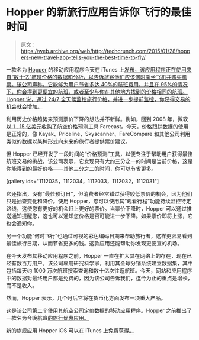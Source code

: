 # Hopper 的新旅行应用告诉你飞行的最佳时间 

> 原文：<https://web.archive.org/web/http://techcrunch.com/2015/01/28/hoppers-new-travel-app-tells-you-the-best-time-to-fly/>

一款名为 [Hopper](https://web.archive.org/web/20230129100552/http://www.hopper.com/) 的移动应用程序今天在 iTunes 上[发布，该应用程序正在使用来自“数十亿”航班价格的数据和分析，以告诉旅客他们应该何时乘坐飞机并购买机票。该公司声称，它能够为用户节省多达 40%的航班费用，并且在 95%的情况下，你会得到更便宜的航班，或者至少与你在其他地方找到的价格相同的航班。Hopper 说，通过 24/7 全天候监控旅行价格，并进一步提前监控，你获得交易的机会就会增加。](https://web.archive.org/web/20230129100552/https://itunes.apple.com/us/app/hopper-flight-research-predictions/id904052407?mt=8&ign-mpt=uo%3D4)

利用历史价格趋势来预测票价下降的想法并不新鲜。例如，回到 2008 年，微软[以 1 . 15 亿美元收购了](https://web.archive.org/web/20230129100552/https://techcrunch.com/2008/04/17/microsoft-acquires-farecast-for-115m/)航空价格预测工具 Farecast。今天，价格跟踪数据的使用是正常的，像 Kayak、Priceline、Skyscanner、FareCompare 和其他公司利用类似的数据以某种形式向未来的旅行者提供票价建议。

但 Hopper 已经开发了一段时间的“价格预测”工具，以便专注于帮助用户获得最佳航班交易的挑战。该公司表示，它发现只有大约三分之一的时间是当前价格，这是你能得到的最好价格——其他三分之二的时间，你可以节省更多。

[gallery ids="1112035，1112034，1112033，1112032，1112031"]

它还指出，没有“最佳预订日”，但消费者经常错过获得较低票价的机会，因为他们只是抽查变化和降价。使用 Hopper，您可以使用其“观看行程”功能持续监控特定路线，这使您有更好的机会赶上更好的票价。当票价下降时，Hopper 可以通过推送通知提醒您，这也可以通知您价格是否可能进一步下降。如果票价即将上涨，它也会通知你。

另一个功能“何时飞行”也通过可视的彩色编码日期来帮助旅行者，这样更容易看到最佳旅行日期，从而节省更多的钱。这款应用还能帮助你发现更便宜的机场。

在今天发布其移动应用程序之前，Hopper 一直在扩大其在网络上的存在，现在已经有数百万用户。该公司雇用研究科学家，利用其全球分销系统建立数据集，其中包括每天约 1000 万次航班搜索查询和数十亿次往返航班。今天，网站和应用程序中的数据对最终用户都是免费的，因为该公司告诉我们，迄今为止的重点是增长，而不是收入。

然而，Hopper 表示，几个月后它将在货币化方面发布一项重大产品。

这是该公司第二个使用其航空公司定价数据的移动应用程序。Hopper 之前推出了一款名为今晚航班[的旅行优惠应用。](https://web.archive.org/web/20230129100552/https://itunes.apple.com/us/app/flight-tonight-last-minute/id895474816?mt=8)

新的旗舰应用 Hopper iOS 可以在 iTunes 上免费获得[。](https://web.archive.org/web/20230129100552/https://itunes.apple.com/us/app/hopper-flight-research-predictions/id904052407?mt=8&ign-mpt=uo%3D4)